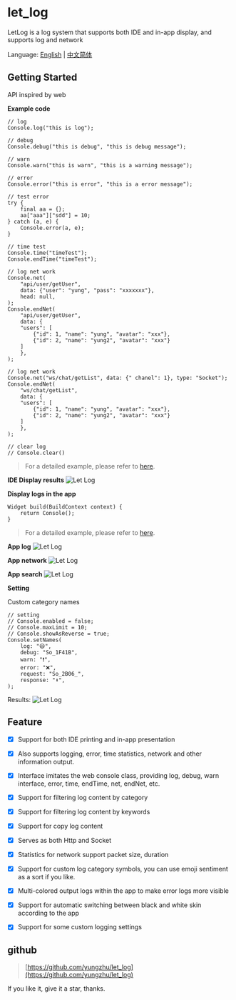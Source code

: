 # let_log

LetLog is a log system that supports both IDE and in-app display, and supports log and network

Language: [English](README.md) | [中文简体](README_ZH.md)

## Getting Started

API inspired by web

**Example code**

```
// log
Console.log("this is log");

// debug
Console.debug("this is debug", "this is debug message");

// warn
Console.warn("this is warn", "this is a warning message");

// error
Console.error("this is error", "this is a error message");

// test error
try {
    final aa = {};
    aa["aaa"]["sdd"] = 10;
} catch (a, e) {
    Console.error(a, e);
}

// time test
Console.time("timeTest");
Console.endTime("timeTest");

// log net work
Console.net(
    "api/user/getUser",
    data: {"user": "yung", "pass": "xxxxxxx"},
    head: null,
);
Console.endNet(
    "api/user/getUser",
    data: {
    "users": [
        {"id": 1, "name": "yung", "avatar": "xxx"},
        {"id": 2, "name": "yung2", "avatar": "xxx"}
    ]
    },
);

// log net work
Console.net("ws/chat/getList", data: {" chanel": 1}, type: "Socket");
Console.endNet(
    "ws/chat/getList",
    data: {
    "users": [
        {"id": 1, "name": "yung", "avatar": "xxx"},
        {"id": 2, "name": "yung2", "avatar": "xxx"}
    ]
    },
);

// clear log
// Console.clear()
```

> For a detailed example, please refer to [here](example/lib/main.dart).

**IDE Display results**
![Let Log](images/ide.png)

**Display logs in the app**

```
Widget build(BuildContext context) {
    return Console();
}
```

> For a detailed example, please refer to [here](example/lib/main.dart).

**App log**
![Let Log](images/log.png)

**App network**
![Let Log](images/net.png)

**App search**
![Let Log](images/search.png)

**Setting**

Custom category names

```
// setting
// Console.enabled = false;
// Console.maxLimit = 10;
// Console.showAsReverse = true;
Console.setNames(
    log: "😄",
    debug: "So_1F41B",
    warn: "❗",
    error: "❌",
    request: "So_2B06_️",
    response: "⬇️",
);
```

Results:
![Let Log](images/name.png)

## Feature

-   [x] Support for both IDE printing and in-app presentation

-   [x] Also supports logging, error, time statistics, network and other information output.

-   [x] Interface imitates the web console class, providing log, debug, warn interface, error, time, endTime, net, endNet, etc.

-   [x] Support for filtering log content by category

-   [x] Support for filtering log content by keywords

-   [x] Support for copy log content

-   [x] Serves as both Http and Socket

-   [x] Statistics for network support packet size, duration

-   [x] Support for custom log category symbols, you can use emoji sentiment as a sort if you like.

-   [x] Multi-colored output logs within the app to make error logs more visible

-   [x] Support for automatic switching between black and white skin according to the app

-   [x] Support for some custom logging settings

## github

> [https://github.com/yungzhu/let_log](https://github.com/yungzhu/let_log)

If you like it, give it a star, thanks.
